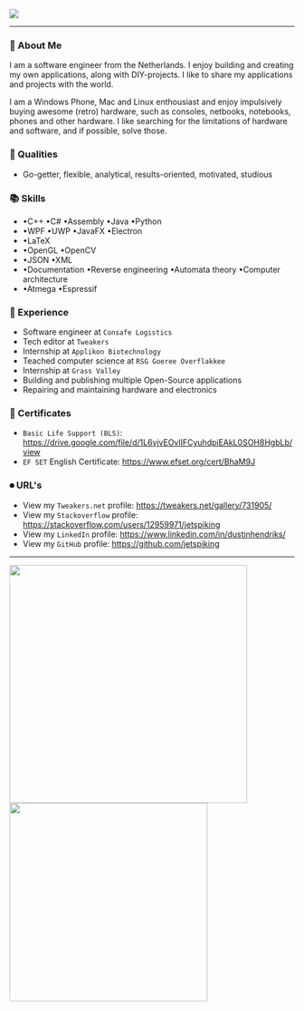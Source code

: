 ![](https://komarev.com/ghpvc/?username=jetspiking)

---

### 📕 About Me  

I am a software engineer from the Netherlands. I enjoy building and creating my own applications, along with DIY-projects. I like to share my applications and projects with the world.

I am a Windows Phone, Mac and Linux enthousiast and enjoy impulsively buying awesome (retro) hardware, such as consoles, netbooks, notebooks, phones and other hardware.  I like searching for the limitations of hardware and software, and if possible, solve those.   

### 👤 Qualities
- Go-getter, flexible, analytical, results-oriented, motivated, studious

### 📚 Skills
- •C++  •C# •Assembly •Java •Python
- •WPF •UWP •JavaFX •Electron
- •LaTeX
- •OpenGL •OpenCV
- •JSON •XML
- •Documentation •Reverse engineering •Automata theory •Computer architecture
- •Atmega •Espressif

### 📖 Experience
- Software engineer at ```Consafe Logistics```
- Tech editor at ```Tweakers```
- Internship at ```Applikon Biotechnology```
- Teached computer science at ```RSG Goeree Overflakkee```
- Internship at ```Grass Valley```
- Building and publishing multiple Open-Source applications
- Repairing and maintaining hardware and electronics 

### 🔖 Certificates
- ```Basic Life Support (BLS)```:
https://drive.google.com/file/d/1L6vjvEOvlIFCyuhdpiEAkL0SOH8HgbLb/view
- ```EF SET``` English Certificate: 
https://www.efset.org/cert/BhaM9J

### ⏺ URL's
- View my ```Tweakers.net``` profile: 
https://tweakers.net/gallery/731905/
- View my ```Stackoverflow``` profile:
https://stackoverflow.com/users/12959971/jetspiking
- View my ```LinkedIn``` profile:
https://www.linkedin.com/in/dustinhendriks/
- View my ```GitHub``` profile:
https://github.com/jetspiking

---
              
<img width="420" src="https://github-readme-stats.vercel.app/api?username=jetspiking&theme=nightowl&show_icons=true&hide_border=true&include_all_commits=true&custom_title=My%20Github%20Stats"/><img width="350" src="https://github-readme-stats.vercel.app/api/top-langs/?username=jetspiking&layout=compact&theme=radical&hide_border=true"/>

<!--![Dustin GitHub stats](https://github-readme-stats.vercel.app/api?username=jetspiking&show_icons=true&theme=nightowl)-->
